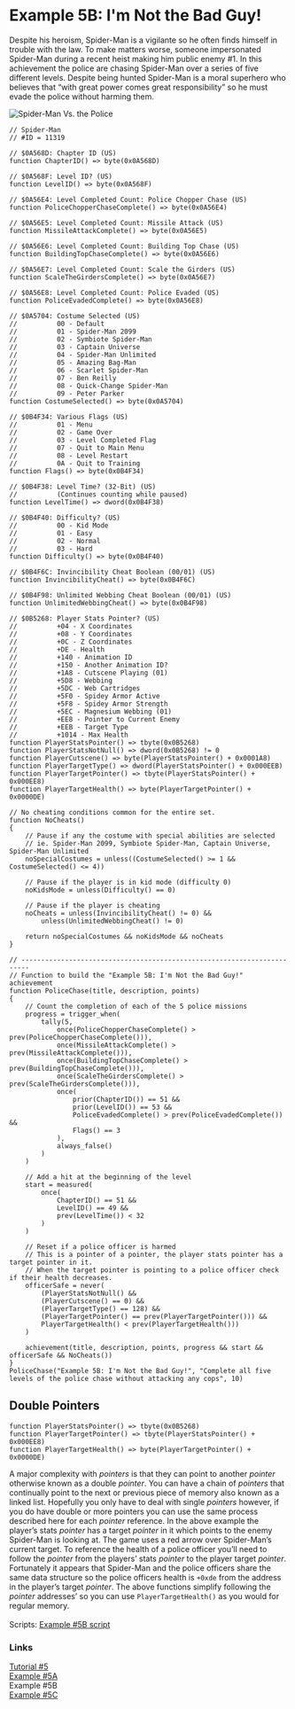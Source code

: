 # Example 5B: I'm Not the Bad Guy!
Despite his heroism, Spider-Man is a vigilante so he often finds himself in trouble with the law.  To make matters worse, someone impersonated Spider-Man during a recent heist making him public enemy #1. In this achievement the police are chasing Spider-Man over a series of five different levels.  Despite being hunted Spider-Man is a moral superhero who believes that “with great power comes great responsibility” so he must evade the police without harming them.<br>
 
![Spider-Man Vs. the Police](Spiderman_Vs_Police.png)
```
// Spider-Man
// #ID = 11319

// $0A568D: Chapter ID (US)
function ChapterID() => byte(0x0A568D)

// $0A568F: Level ID? (US)
function LevelID() => byte(0x0A568F)

// $0A56E4: Level Completed Count: Police Chopper Chase (US)
function PoliceChopperChaseComplete() => byte(0x0A56E4)

// $0A56E5: Level Completed Count: Missile Attack (US)
function MissileAttackComplete() => byte(0x0A56E5)

// $0A56E6: Level Completed Count: Building Top Chase (US)
function BuildingTopChaseComplete() => byte(0x0A56E6)

// $0A56E7: Level Completed Count: Scale the Girders (US)
function ScaleTheGirdersComplete() => byte(0x0A56E7)

// $0A56E8: Level Completed Count: Police Evaded (US)
function PoliceEvadedComplete() => byte(0x0A56E8)

// $0A5704: Costume Selected (US)
//          00 - Default
//          01 - Spider-Man 2099
//          02 - Symbiote Spider-Man
//          03 - Captain Universe
//          04 - Spider-Man Unlimited
//          05 - Amazing Bag-Man
//          06 - Scarlet Spider-Man
//          07 - Ben Reilly
//          08 - Quick-Change Spider-Man
//          09 - Peter Parker
function CostumeSelected() => byte(0x0A5704)

// $0B4F34: Various Flags (US)
//          01 - Menu
//          02 - Game Over
//          03 - Level Completed Flag
//          07 - Quit to Main Menu
//          08 - Level Restart
//          0A - Quit to Training
function Flags() => byte(0x0B4F34)

// $0B4F38: Level Time? (32-Bit) (US)
//          (Continues counting while paused)
function LevelTime() => dword(0x0B4F38)

// $0B4F40: Difficulty? (US)
//          00 - Kid Mode
//          01 - Easy
//          02 - Normal
//          03 - Hard
function Difficulty() => byte(0x0B4F40)

// $0B4F6C: Invincibility Cheat Boolean (00/01) (US)
function InvincibilityCheat() => byte(0x0B4F6C)

// $0B4F98: Unlimited Webbing Cheat Boolean (00/01) (US)
function UnlimitedWebbingCheat() => byte(0x0B4F98)

// $0B5268: Player Stats Pointer? (US)
//          +04 - X Coordinates
//          +08 - Y Coordinates
//          +0C - Z Coordinates
//          +DE - Health
//          +140 - Animation ID
//          +150 - Another Animation ID?
//          +1A8 - Cutscene Playing (01)
//          +5D8 - Webbing
//          +5DC - Web Cartridges
//          +5F0 - Spidey Armor Active
//          +5F8 - Spidey Armor Strength
//          +5EC - Magnesium Webbing (01)
//          +EE8 - Pointer to Current Enemy
//          +EEB - Target Type
//          +1014 - Max Health
function PlayerStatsPointer() => tbyte(0x0B5268)
function PlayerStatsNotNull() => dword(0x0B5268) != 0
function PlayerCutscene() => byte(PlayerStatsPointer() + 0x0001A8)
function PlayerTargetType() => dword(PlayerStatsPointer() + 0x000EEB)
function PlayerTargetPointer() => tbyte(PlayerStatsPointer() + 0x000EE8)
function PlayerTargetHealth() => byte(PlayerTargetPointer() + 0x0000DE)

// No cheating conditions common for the entire set.
function NoCheats()
{
    // Pause if any the costume with special abilities are selected
    // ie. Spider-Man 2099, Symbiote Spider-Man, Captain Universe, Spider-Man Unlimited
    noSpecialCostumes = unless((CostumeSelected() >= 1 && CostumeSelected() <= 4))

    // Pause if the player is in kid mode (difficulty 0)
    noKidsMode = unless(Difficulty() == 0)

    // Pause if the player is cheating
    noCheats = unless(InvincibilityCheat() != 0) && 
        unless(UnlimitedWebbingCheat() != 0)

    return noSpecialCostumes && noKidsMode && noCheats
}

// ------------------------------------------------------------------------
// Function to build the "Example 5B: I'm Not the Bad Guy!" achievement
function PoliceChase(title, description, points)
{
    // Count the completion of each of the 5 police missions
    progress = trigger_when(
        tally(5,
            once(PoliceChopperChaseComplete() > prev(PoliceChopperChaseComplete())), 
            once(MissileAttackComplete() > prev(MissileAttackComplete())), 
            once(BuildingTopChaseComplete() > prev(BuildingTopChaseComplete())), 
            once(ScaleTheGirdersComplete() > prev(ScaleTheGirdersComplete())), 
            once(
                prior(ChapterID()) == 51 && 
                prior(LevelID()) == 53 && 
                PoliceEvadedComplete() > prev(PoliceEvadedComplete()) && 
                Flags() == 3
            ), 
            always_false()
        )
    )
        
    // Add a hit at the beginning of the level
    start = measured(
        once(
            ChapterID() == 51 && 
            LevelID() == 49 && 
            prev(LevelTime()) < 32
        )
    )

    // Reset if a police officer is harmed
    // This is a pointer of a pointer, the player stats pointer has a target pointer in it.
    // When the target pointer is pointing to a police officer check if their health decreases.
    officerSafe = never(
        (PlayerStatsNotNull() && 
        (PlayerCutscene() == 0) &&
        (PlayerTargetType() == 128) &&
        (PlayerTargetPointer() == prev(PlayerTargetPointer())) &&
        PlayerTargetHealth() < prev(PlayerTargetHealth()))
    )

    achievement(title, description, points, progress && start && officerSafe && NoCheats())
}
PoliceChase("Example 5B: I'm Not the Bad Guy!", "Complete all five levels of the police chase without attacking any cops", 10)
```
## Double Pointers
```
function PlayerStatsPointer() => tbyte(0x0B5268)
function PlayerTargetPointer() => tbyte(PlayerStatsPointer() + 0x000EE8)
function PlayerTargetHealth() => byte(PlayerTargetPointer() + 0x0000DE)
```
A major complexity with *pointers* is that they can point to another *pointer* otherwise known as a double *pointer*.  You can have a chain of *pointers* that continually point to the next or previous piece of memory also known as a linked list.  Hopefully you only have to deal with single *pointers* however, if you do have double or more pointers you can use the same process described here for each *pointer* reference.  In the above example the player’s stats *pointer* has a target *pointer* in it which points to the enemy Spider-Man is looking at. The game uses a red arrow over Spider-Man’s current target.  To reference the health of a police officer you’ll need to follow the *pointer* from the players’ stats *pointer* to the player target *pointer*.  Fortunately it appears that Spider-Man and the police officers share the same data structure so the police officers health is ```+0xde``` from the address in the player’s target *pointer*.  The above functions simplify following the *pointer* addresses’ so you can use ```PlayerTargetHealth()``` as you would for regular memory.<br>
<br>
Scripts: [Example #5B script](Example_5B_Spider-Man.rascript) <br>
### Links
[Tutorial #5](readme.md) <br>
[Example #5A](Example_5A.md) <br>
Example #5B <br>
[Example #5C](Example_5C.md)